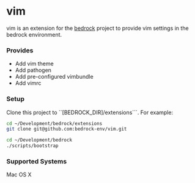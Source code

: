 # vim

vim is an extension for the [bedrock](https://github.com/bedrock-env/ack)
project to provide vim settings in the bedrock environment.

### Provides

- Add vim theme
- Add pathogen
- Add pre-configured vimbundle
- Add vimrc

### Setup

Clone this project to ``[BEDROCK_DIR]/extensions```. For example:

```sh
cd ~/Development/bedrock/extensions
git clone git@github.com:bedrock-env/vim.git
```

```sh
cd ~/Development/bedrock
./scripts/bootstrap
```

### Supported Systems

Mac OS X